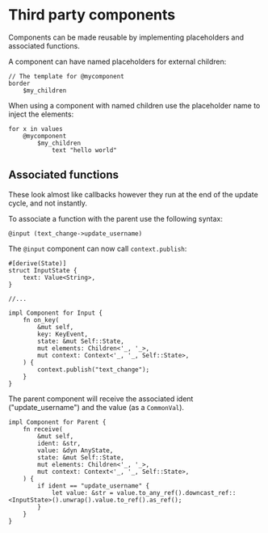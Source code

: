 # Third party components

Components can be made reusable by implementing placeholders and associated
functions.

A component can have named placeholders for external children:

```
// The template for @mycomponent
border
    $my_children
```

When using a component with named children use the placeholder name
to inject the elements:

```
for x in values
    @mycomponent
        $my_children
            text "hello world"
```

## Associated functions

These look almost like callbacks however they run at the end of the update
cycle, and not instantly.

To associate a function with the parent use the following syntax:

```
@input (text_change->update_username)
```

The `@input` component can now call `context.publish`:

```rust,ignore
#[derive(State)]
struct InputState {
    text: Value<String>,
}

//...

impl Component for Input {
    fn on_key(
        &mut self,
        key: KeyEvent,
        state: &mut Self::State,
        mut elements: Children<'_, '_>,
        mut context: Context<'_, '_, Self::State>,
    ) {
        context.publish("text_change");
    }
}
```

The parent component will receive the associated ident ("update_username") and the value (as a
`CommonVal`).


```rust,ignore
impl Component for Parent {
    fn receive(
        &mut self,
        ident: &str,
        value: &dyn AnyState,
        state: &mut Self::State,
        mut elements: Children<'_, '_>,
        mut context: Context<'_, '_, Self::State>,
    ) {
        if ident == "update_username" {
            let value: &str = value.to_any_ref().downcast_ref::<InputState>().unwrap().value.to_ref().as_ref();
        }
    }
}
```
